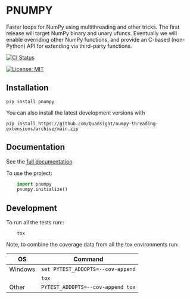 # PNUMPY
Faster loops for NumPy using multithreading and other tricks. The first release
will target NumPy binary and unary ufuncs. Eventually we will enable overriding
other NumPy functions, and provide an C-based (non-Python) API for extending
via third-party functions.

[![CI Status](https://github.com/Quansight/numpy-threading-extensions/workflows/tox/badge.svg)](https://github.com/Quansight/numpy-threading-extensions/actions)

[![License: MIT](https://img.shields.io/badge/License-MIT-yellow.svg)](https://opensource.org/licenses/MIT)

## Installation
```
pip install pnumpy
```

You can also install the latest development versions with
```
pip install https://github.com/Quansight/numpy-threading-extensions/archive/main.zip
```

## Documentation

See the [full documentation](https://quansight.github.io/numpy-threading-extensions/stable/index.html)

To use the project:

```python
    import pnumpy
    pnumpy.initialize()
```

## Development

To run all the tests run::

```
    tox
```

Note, to combine the coverage data from all the tox environments run:

 OS | Command
----|----
Windows | `set PYTEST_ADDOPTS=--cov-append`
|        | `tox`
Other   | `PYTEST_ADDOPTS=--cov-append tox`
